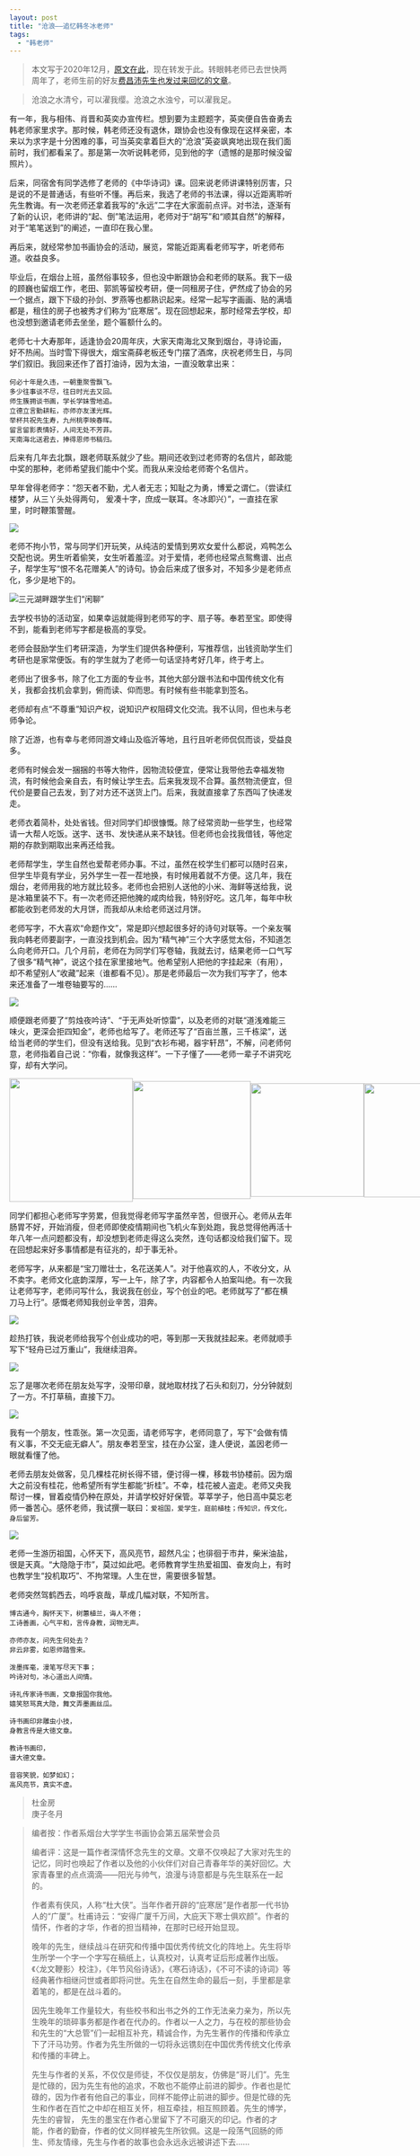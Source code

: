 ```yaml
---
layout: post
title: "沧浪——追忆韩冬冰老师"
tags:
  - "韩老师"
---
```


> 本文写于2020年12月，[原文在此](http://handongbing.cn/stu-dujinfang.html)，现在转发于此。转眼韩老师已去世快两周年了，老师生前的好友[费昌沛先生也发过来回忆的文章](http://handongbing.cn/stu-feichangpei.html)。

> 沧浪之水清兮，可以濯我缨。沧浪之水浊兮，可以濯我足。

有一年，我与相伟、肖晋和英奕办宣传栏。想到要为主题题字，英奕便自告奋勇去韩老师家里求字。那时候，韩老师还没有退休，跟协会也没有像现在这样亲密，本来以为求字是十分困难的事，可当英奕拿着巨大的“沧浪”英姿飒爽地出现在我们面前时，我们都看呆了。那是第一次听说韩老师，见到他的字（遗憾的是那时候没留照片）。

后来，同宿舍有同学选修了老师的《中华诗词》课。回来说老师讲课特别厉害，只是说的不是普通话，有些听不懂。再后来，我选了老师的书法课，得以近距离聆听先生教诲。有一次老师还拿着我写的“永远”二字在大家面前点评。对书法，逐渐有了新的认识，老师讲的“起、倒”笔法运用，老师对于“胡写”和“顺其自然”的解释，对于“笔笔送到”的阐述，一直印在我心里。

再后来，就经常参加书画协会的活动，展览，常能近距离看老师写字，听老师布道。收益良多。

毕业后，在烟台上班，虽然俗事较多，但也没中断跟协会和老师的联系。我下一级的顾巍也留烟工作，老田、郭凯等留校考研，便一同租房子住，俨然成了协会的另一个据点，跟下下级的孙剑、罗燕等也都熟识起来。经常一起写字画画、贴的满墙都是，租住的房子也被秀才们称为“庇寒居”。现在回想起来，那时经常去学校，却也没想到邀请老师去坐坐，题个匾额什么的。

老师七十大寿那年，适逢协会20周年庆，大家天南海北又聚到烟台，寻诗论画，好不热闹。当时雪下得很大，烟宝斋薛老板还专门摆了酒席，庆祝老师生日，与同学们叙旧。我回来还作了首打油诗，因为太油，一直没敢拿出来：

```
何必十年是久违，一朝重聚雪飘飞。
多少往事谈不尽，往日时光去又回。
师生簇拥谈书画，学长学妹雪地追。
立德立言勤耕耘，亦师亦友漾光辉。
举杯共祝先生寿，九州桃李映春晖。
留言留影表情好，人间无处不芳菲。
天南海北送君去，捧得恩师书稿归。
```

后来有几年去北飘，跟老师联系就少了些。期间还收到过老师寄的名信片，邮政能中奖的那种，老师希望我们能中个奖。而我从来没给老师寄个名信片。

早年曾得老师字：“怨天者不勤，尤人者无志；知耻之为勇，博爱之谓仁。（尝读红楼梦，从三丫头处得两句， 爰凑十字，庶成一联耳。冬冰即兴）”，一直挂在家里，时时鞭策警醒。

![](//handongbing.cn/imgs/dujinfang-yuantianzhe.jpg)

老师不拘小节，常与同学们开玩笑，从纯洁的爱情到男欢女爱什么都说，鸡鸭怎么交配也说。男生听着偷笑，女生听着羞涩。对于爱情，老师也经常点鸳鸯谱、出点子，帮学生写“恨不名花赠美人”的诗句。协会后来成了很多对，不知多少是老师点化，多少是地下的。

![三元湖畔跟学生们“闲聊”](//handongbing.cn/imgs/dujinfang-sanyuanhupan.jpg)

去学校书协的活动室，如果幸运就能得到老师写的字、扇子等。奉若至宝。即使得不到，能看到老师写字都是极高的享受。

老师会鼓励学生们考研深造，为学生们提供各种便利，写推荐信，出钱资助学生们考研也是家常便饭。有的学生就为了老师一句话坚持考好几年，终于考上。

老师出了很多书，除了化工方面的专业书，其他大部分跟书法和中国传统文化有关，我都会找机会拿到，俯而读、仰而思。有时候有些书能拿到签名。

老师却有点“不尊重”知识产权，说知识产权阻碍文化交流。我不认同，但也未与老师争论。

除了近游，也有幸与老师同游文峰山及临沂等地，且行且听老师侃侃而谈，受益良多。

老师有时候会发一捆捆的书等大物件，因物流较便宜，便常让我带他去幸福发物流，有时候他会亲自去，有时候让学生去。后来我发现不合算。虽然物流便宜，但代价是要自己去发，到了对方还不送货上门。后来，我就直接拿了东西叫了快递发走。

老师衣着简朴，处处省钱。但对同学们却很慷慨。除了经常资助一些学生，也经常请一大帮人吃饭。送字、送书、发快递从来不缺钱。但老师也会找我借钱，等他定期的存款到期取出来再还给我。

老师帮学生，学生自然也爱帮老师办事。不过，虽然在校学生们都可以随时召来，但学生毕竟有学业，另外学生一茬一茬地换，有时候用着就不方便。这几年，我在烟台，老师用我的地方就比较多。老师也会把别人送他的小米、海鲜等送给我，说是冰箱里装不下。有一次老师还把他腌的咸肉给我，特别好吃。这几年，每年中秋都能收到老师发的大月饼，而我却从未给老师送过月饼。

老师写字，不大喜欢“命题作文”，常是即兴想起很多好的诗句对联等。一个亲友嘱我向韩老师要副字，一直没找到机会。因为“精气神”三个大字感觉太俗，不知道怎么向老师开口。几个月前，老师在为同学们写卷轴，我就去讨，结果老师一口气写了很多“精气神”，说这个挂在家里接地气。他希望别人把他的字挂起来（有用），却不希望别人“收藏”起来（谁都看不见）。那是老师最后一次为我们写字了，他本来还准备了一堆卷轴要写的……

![](//handongbing.cn/imgs/dujinfang-jingqishen.png)

顺便跟老师要了“剪烛夜吟诗”、“于无声处听惊雷”，以及老师的对联“道浅难能三味火，更深会拒四知金”，老师也给写了。老师还写了“百亩兰蕙，三千栋梁”，送给当老师的学生们，但没有送给我。见到“衣衫布褐，器宇轩昂”，不解，问老师何意，老师指着自己说：“你看，就像我这样”。一下子懂了——老师一辈子不讲究吃穿，却有大学问。

<div style="display: flex; flex-direction: row; justify-content: space-between; align-self: center;">
<img width="220" style="align-self: center;" src="//handongbing.cn/imgs/dujinfang/jianzhu.jpg"/>
<img width="210" style="align-self: center;" src="//handongbing.cn/imgs/dujinfang/jinglei.jpg"/>
<img width="202" style="align-self: center;" src="//handongbing.cn/imgs/dujinfang/sanweihuo.jpg"/>
<img width="203" style="align-self: center;" src="//handongbing.cn/imgs/dujinfang-yishan2.jpg"/>
</div>

同学们都担心老师写字劳累，但我觉得老师写字虽然辛苦，但很开心。老师从去年肠胃不好，开始消瘦，但老师即使疫情期间也飞机火车到处跑，我总觉得他再活十年八年一点问题都没有，却没想到老师走得这么突然，连句话都没给我们留下。现在回想起来好多事情都是有征兆的，却于事无补。

老师写字，从来都是“宝刀赠壮士，名花送美人”。对于他喜欢的人，不收分文，从不卖字。老师文化底韵深厚，写一上午，除了字，内容都令人拍案叫绝。有一次我让老师写字，老师问写什么，我说我在创业，写个创业的吧。老师就写了“都在横刀马上行”。感慨老师知我创业辛苦，泪奔。

![](//handongbing.cn/imgs/dujinfang-douzaihengdao.jpg)

趁热打铁，我说老师给我写个创业成功的吧，等到那一天我就挂起来。老师就顺手写下“轻舟已过万重山”，我继续泪奔。

![](//handongbing.cn/imgs/dujinfang-qingzhou.png)

忘了是哪次老师在朋友处写字，没带印章，就地取材找了石头和刻刀，分分钟就刻了一方。不打草稿，直接下刀。

![](//handongbing.cn/imgs/dujinfang-han-kezhang.jpg)

我有一个朋友，性乖张。第一次见面，请老师写字，老师同意了，写下“会做有情有义事，不交无疵无癖人”。朋友奉若至宝，挂在办公室，逢人便说，盖因老师一眼就看懂了他。

老师去朋友处做客，见几棵桂花树长得不错，便讨得一棵，移栽书协楼前。因为烟大之前没有桂花，他希望所有学生都能“折桂”。不幸，桂花被人盗走。老师又央我帮讨一棵，冒着疫情仍种在原处，并请学校好好保管。莘莘学子，他日高中莫忘老师一番苦心。感怀老师，我试撰一联曰：`爱祖国，爱学生，庭前植桂；传知识，传文化，身后留芳。`

![](//handongbing.cn/imgs/dujinfang-han-zhigui.jpg)

老师一生游历祖国，心怀天下，高风亮节，超然凡尘；也徘徊于市井，柴米油盐，很是天真。“大隐隐于市”，莫过如此吧。老师教育学生热爱祖国、奋发向上，有时也教学生“投机取巧”、不拘常理。人生在世，需要很多智慧。

老师突然驾鹤西去，呜呼哀哉，草成几幅对联，不知所言。

```
博古通今，胸怀天下，树蕙植兰，诲人不倦；
工诗善画，心气平和，言传身教，润物无声。

亦师亦友，问先生何处去？
非云非雾，如恩师踏雪来。

泼墨挥毫，漫笔写尽天下事；
吟诗对句，冰心道出人间情。

诗礼传家诗书画，文章报国你我他。
嬉笑怒骂真大隐，舞文弄墨画丝瓜。

诗书画印非雕虫小技，
身教言传是大徳文章。

教诗书画印，
谱大德文章。

音容笑貌，如梦如幻；
高风亮节，真实不虚。
```

> 杜金房  
> 庚子冬月


>编者按：作者系烟台大学学生书画协会第五届荣誉会员
>
>编者评：这是一篇作者深情怀念先生的文章。文章不仅唤起了大家对先生的记忆，同时也唤起了作者以及他的小伙伴们对自己青春年华的美好回忆。大家青春里的点点滴滴——阳光与帅气，浪漫与诗意都是与先生联系在一起的。
>
>作者素有侠风，人称“杜大侠”。当年作者开辟的“庇寒居”是作者那一代书协人的“广厦”。杜甫诗云：“安得广厦千万间，大庇天下寒士俱欢颜”。作者的情怀，作者的才华，作者的担当精神，在那时已经开始显现。
>
>晚年的先生，继续战斗在研究和传播中国优秀传统文化的阵地上。先生将毕生所学一个字一个字写在稿纸上，认真校对，认真考证后形成著作出版。《〈龙文鞭影〉校注》，《年节风俗诗话》，《寒石诗话》，《不可不读的诗词》等经典著作相继问世或者即将问世。先生在自然生命的最后一刻，手里都是拿着笔的，都是在战斗着的。
>
>因先生晚年工作量较大，有些校书和出书之外的工作无法亲力亲为，所以先生晚年的琐碎事务都是作者在代办的。作者以一人之力，与在校的那些协会和先生的“大总管”们一起相互补充，精诚合作，为先生著作的传播和传承立下了汗马功劳。作者为先生所做的一切将永远镌刻在中国优秀传统文化传承和传播的丰碑上。
>
>先生与作者的关系，不仅仅是师徒，不仅仅是朋友，仿佛是“哥儿们”。先生是忙碌的，因为先生有他的追求，不敢也不能停止前进的脚步。作者也是忙碌的，因为作者有他自己的事业，同样不能停止前进的脚步。但是忙碌的先生和作者在百忙之中却在相互关怀，相互牵挂，相互照顾着。先生的博学，先生的睿智， 先生的墨宝在作者心里留下了不可磨灭的印记。作者的才能，作者的勤奋，作者的仗义同样被先生所钦佩。这是一段荡气回肠的师生、师友情缘，先生与作者的故事也会永远永远被讲述下去……
